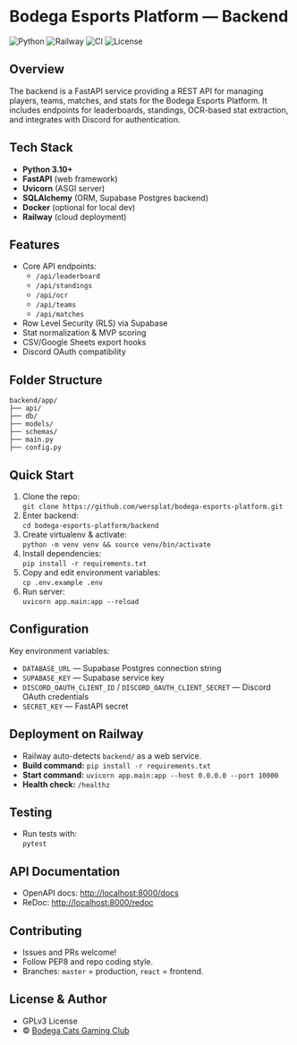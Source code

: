 # Bodega Esports Platform — Backend

![Python](https://img.shields.io/badge/python-3.10%2B-blue.svg)
![Railway](https://img.shields.io/badge/deployed%20on-Railway-46b946)
![CI](https://github.com/wersplat/bodega-esports-platform/actions/workflows/ci.yml/badge.svg)
![License](https://img.shields.io/github/license/wersplat/bodega-esports-platform)

## Overview

The backend is a FastAPI service providing a REST API for managing players, teams, matches, and stats for the Bodega Esports Platform. It includes endpoints for leaderboards, standings, OCR-based stat extraction, and integrates with Discord for authentication.

## Tech Stack

- **Python 3.10+**
- **FastAPI** (web framework)
- **Uvicorn** (ASGI server)
- **SQLAlchemy** (ORM, Supabase Postgres backend)
- **Docker** (optional for local dev)
- **Railway** (cloud deployment)

## Features

- Core API endpoints:  
  - `/api/leaderboard`  
  - `/api/standings`  
  - `/api/ocr`  
  - `/api/teams`  
  - `/api/matches`
- Row Level Security (RLS) via Supabase
- Stat normalization & MVP scoring
- CSV/Google Sheets export hooks
- Discord OAuth compatibility

## Folder Structure

```
backend/app/
├── api/
├── db/
├── models/
├── schemas/
├── main.py
├── config.py
```

## Quick Start

1. Clone the repo:  
     `git clone https://github.com/wersplat/bodega-esports-platform.git`
2. Enter backend:  
     `cd bodega-esports-platform/backend`
3. Create virtualenv & activate:  
     `python -m venv venv && source venv/bin/activate`
4. Install dependencies:  
     `pip install -r requirements.txt`
5. Copy and edit environment variables:  
     `cp .env.example .env`
6. Run server:  
     `uvicorn app.main:app --reload`

## Configuration

Key environment variables:

- `DATABASE_URL` — Supabase Postgres connection string
- `SUPABASE_KEY` — Supabase service key
- `DISCORD_OAUTH_CLIENT_ID` / `DISCORD_OAUTH_CLIENT_SECRET` — Discord OAuth credentials
- `SECRET_KEY` — FastAPI secret

## Deployment on Railway

- Railway auto-detects `backend/` as a web service.
- **Build command:** `pip install -r requirements.txt`
- **Start command:** `uvicorn app.main:app --host 0.0.0.0 --port 10000`
- **Health check:** `/healthz`

## Testing

- Run tests with:  
    `pytest`

## API Documentation

- OpenAPI docs: [http://localhost:8000/docs](http://localhost:8000/docs)
- ReDoc: [http://localhost:8000/redoc](http://localhost:8000/redoc)

## Contributing

- Issues and PRs welcome!
- Follow PEP8 and repo coding style.
- Branches: `master` = production, `react` = frontend.

## License & Author

- GPLv3 License
- © [Bodega Cats Gaming Club](https://github.com/wersplat/bodega-esports-platform)
